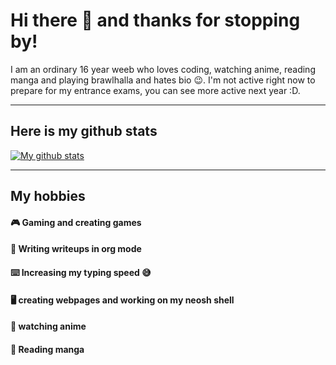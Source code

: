 # Hi there :wave: and thanks for stopping by!
I am an ordinary 16 year weeb who loves coding, watching anime, reading manga and playing brawlhalla and hates bio :wink:. 
I'm not active right now to prepare for my entrance exams, you can see more active next year :D.
___

## Here is my github stats 

[![My github stats](https://github-readme-stats.vercel.app/api?username=NeoDrags&theme=react&show_icons=true)](https://github.com/anuraghazra/github-readme-stats)
____

## My hobbies

#### 🎮 Gaming and creating games 
#### 📔 Writing writeups in org mode  
#### ⌨️ Increasing my typing speed :sweat_smile:
#### 🖥️ creating webpages and working on my neosh shell
#### 🎥 watching anime
#### 📖 Reading manga
